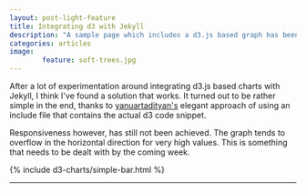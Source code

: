 ```yaml
---
layout: post-light-feature
title: Integrating d3 with Jekyll
description: "A sample page which includes a d3.js based graph has been implemented. However, responsiveness still seems to be an issue."
categories: articles
image: 
        feature: soft-trees.jpg
---
```


After a lot of experimentation around integrating d3.js based charts with Jekyll, I think I've found a solution that works. It turned out to be rather simple in the end, thanks to [yanuartadityan's](https://github.com/yanuartadityan/yanuartadityan.github.io) elegant approach of using an include file that contains the actual d3 code snippet.

Responsiveness however, has still not been achieved. The graph tends to overflow in the horizontal direction for very high values. This is something that needs to be dealt with by the coming week. 

{% include d3-charts/simple-bar.html %}

***

